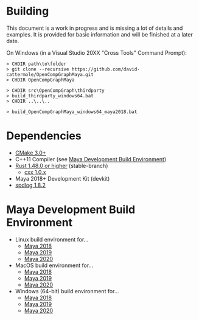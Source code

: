 # Building

This document is a work in progress and is missing a lot of details and examples.
It is provided for basic information and will be finished at a later date.

On Windows (in a Visual Studio 20XX "Cross Tools" Command Prompt):
```
> CHDIR path\to\folder
> git clone --recursive https://github.com/david-cattermole/OpenCompGraphMaya.git
> CHDIR OpenCompGraphMaya

> CHDIR src\OpenCompGraph\thirdparty
> build_thirdparty_windows64.bat
> CHDIR ..\..\..

> build_OpenCompGraphMaya_windows64_maya2018.bat
```

# Dependencies

* [CMake 3.0+](https://cmake.org/)
* C++11 Compiler (see [Maya Development Build Environment](#maya-development-build-environment))
* [Rust 1.48.0 or higher](https://www.rust-lang.org/) (stable-branch)
  * [cxx 1.0.x](https://github.com/dtolnay/cxx)
* Maya 2018+ Development Kit (devkit)
* [spdlog 1.8.2](https://github.com/gabime/spdlog)

# Maya Development Build Environment

* Linux build environment for...
  * [Maya 2018](https://help.autodesk.com/view/MAYAUL/2018/ENU/?guid=__files_Setting_up_your_build_environment_Linux_environments_32bit_and_64bit_htm)
  * [Maya 2019](https://help.autodesk.com/view/MAYAUL/2019/ENU/?guid=__developer_Maya_SDK_MERGED_Setting_up_your_build_Linux_environment_html)
  * [Maya 2020](https://help.autodesk.com/view/MAYAUL/2020/ENU/?guid=__developer_Maya_SDK_MERGED_Setting_up_your_build_Linux_environment_html)
* MacOS build environment for...
  * [Maya 2018](https://help.autodesk.com/view/MAYAUL/2018/ENU/?guid=__files_Setting_up_your_build_environment_Mac_OS_X_environment_htm)
  * [Maya 2019](https://help.autodesk.com/view/MAYAUL/2019/ENU/?guid=__developer_Maya_SDK_MERGED_Setting_up_your_build_Mac_OS_X_environment_html)
  * [Maya 2020](https://help.autodesk.com/view/MAYAUL/2020/ENU/?guid=__developer_Maya_SDK_MERGED_Setting_up_your_build_Mac_OS_X_environment_html)
* Windows (64-bit) build environment for...
  * [Maya 2018](https://help.autodesk.com/view/MAYAUL/2018/ENU/?guid=__files_Setting_up_your_build_env_Windows_env_32bit_and_64bit_htm)
  * [Maya 2019](https://help.autodesk.com/view/MAYAUL/2019/ENU/?guid=__developer_Maya_SDK_MERGED_Setting_up_your_build_Windows_environment_64_bit_html)
  * [Maya 2020](https://help.autodesk.com/view/MAYAUL/2020/ENU/?guid=__developer_Maya_SDK_MERGED_Setting_up_your_build_Windows_environment_64_bit_html)
